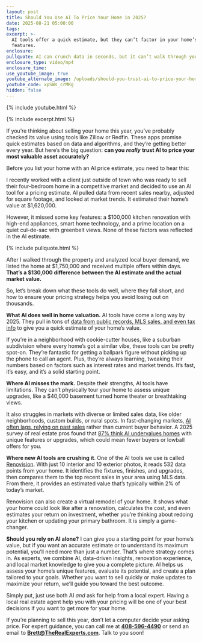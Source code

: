 ```yaml
---
layout: post
title: Should You Use AI To Price Your Home in 2025?
date: 2025-08-21 05:00:00
tags:
excerpt: >-
  AI tools offer a quick estimate, but they can’t factor in your home’s unique
  features.
enclosure:
pullquote: AI can crunch data in seconds, but it can’t walk through your house.
enclosure_type: video/mp4
enclosure_time:
use_youtube_image: true
youtube_alternate_image: /uploads/should-you-trust-ai-to-price-your-home-in-2025-2.jpg
youtube_code: xpSWs_crMKg
hidden: false
---
```

{% include youtube.html %}

{% include excerpt.html %}

If you’re thinking about selling your home this year, you’ve probably checked its value using tools like Zillow or Redfin. These apps promise quick estimates based on data and algorithms, and they’re getting better every year. But here’s the big question: **can you** ***really*** **trust AI to price your most valuable asset accurately?**

Before you list your home with an AI price estimate, you need to hear this:

I recently worked with a client just outside of town who was ready to sell their four-bedroom home in a competitive market and decided to use an AI tool for a pricing estimate. AI pulled data from recent sales nearby, adjusted for square footage, and looked at market trends. It estimated their home’s value at $1,620,000.

However, it missed some key features: a $100,000 kitchen renovation with high-end appliances, smart home technology, and a prime location on a quiet cul-de-sac with greenbelt views. None of these factors was reflected in the AI estimate.

{% include pullquote.html %}

After I walked through the property and analyzed local buyer demand, we listed the home at $1,750,000 and received multiple offers within days. **That’s a $130,000 difference between the AI estimate and the actual market value.**

So, let’s break down what these tools do well, where they fall short, and how to ensure your pricing strategy helps you avoid losing out on thousands.

**What AI does well in home valuation.** AI tools have come a long way by 2025. They pull in tons of [data from public records, MLS sales, and even tax info](https://www.riskwire.com/how-ai-is-transforming-property-valuation/) to give you a quick estimate of your home’s value.

If you’re in a neighborhood with cookie-cutter houses, like a suburban subdivision where every home’s got a similar vibe, these tools can be pretty spot-on. They’re fantastic for getting a ballpark figure without picking up the phone to call an agent. Plus, they’re always learning, tweaking their numbers based on factors such as interest rates and market trends. It’s fast, it’s easy, and it’s a solid starting point.

**Where AI misses the mark.** Despite their strengths, AI tools have limitations. They can’t physically tour your home to assess unique upgrades, like a $40,000 basement turned home theater or breathtaking views.

It also struggles in markets with diverse or limited sales data, like older neighborhoods, custom builds, or rural spots. In fast-changing markets, [AI often lags, relying on past sales](https://www.housematch.com/blog/2024/2/9/zestimate-vs-cma-why-the-cma-wins-every-time) rather than current buyer behavior. A 2025 survey of real estate pros found that [87% think AI undervalues homes](https://bridgingandcommercial.co.uk/article/21466/90-of-estate-agents-believe-avms-undervalue-properties-says-alto) with unique features or upgrades, which could mean fewer buyers or lowball offers for you.

**Where new AI tools are crushing it**. One of the AI tools we use is called [Renovision](https://renovision.studio/). With just 10 interior and 10 exterior photos, it reads 532 data points from your home. It identifies the fixtures, finishes, and upgrades, then compares them to the top recent sales in your area using MLS data. From there, it provides an estimated value that’s typically within 2% of today’s market.

Renovision can also create a virtual remodel of your home. It shows what your home could look like after a renovation, calculates the cost, and even estimates your return on investment, whether you’re thinking about redoing your kitchen or updating your primary bathroom. It is simply a game-changer.

**Should you rely on AI alone?** I can give you a starting point for your home’s value, but if you want an accurate estimate or to understand its maximum potential, you’ll need more than just a number. That’s where strategy comes in. As experts, we combine AI, data-driven insights, renovation experience, and local market knowledge to give you a complete picture. AI helps us assess your home’s unique features, evaluate its potential, and create a plan tailored to your goals. Whether you want to sell quickly or make updates to maximize your return, we’ll guide you toward the best outcome.

Simply put, just use both AI *and* ask for help from a local expert. Having a local real estate agent help you with your pricing will be one of your best decisions if you want to get more for your home.

If you’re planning to sell this year, don’t let a computer decide your asking price. For expert guidance, you can call me at **<u>408-596-4490</u>** or send an email to [**Brett@TheRealExperts.com**](mailto:Brett@TheRealExperts.com). Talk to you soon!